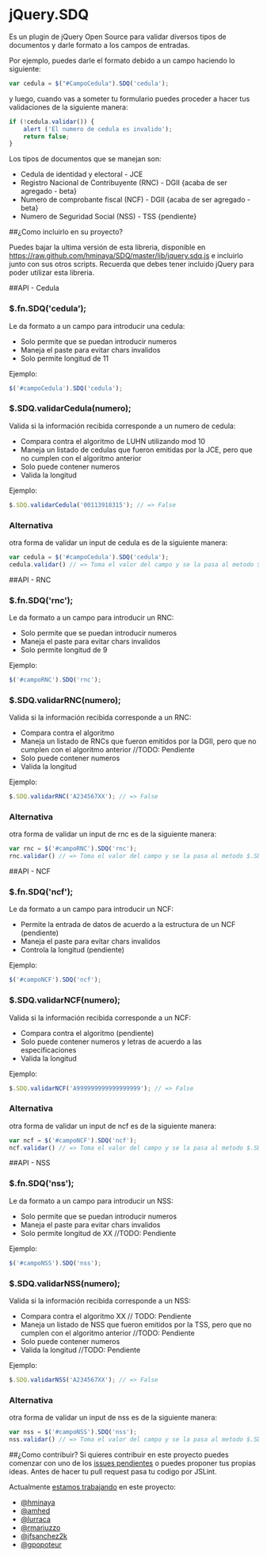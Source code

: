 # jQuery.SDQ

Es un plugin de jQuery Open Source para validar diversos tipos de documentos y darle formato a los campos de entradas.

Por ejemplo, puedes darle el formato debido a un campo haciendo lo siguiente:

``` javascript
var cedula = $("#CampoCedula").SDQ('cedula');
```

y luego, cuando vas a someter tu formulario puedes proceder a hacer tus validaciones de la siguiente manera:

``` javascript
if (!cedula.validar()) {
	alert ('El numero de cedula es invalido');
	return false;
}
```

Los tipos de documentos que se manejan son:
* Cedula de identidad y electoral - JCE
* Registro Nacional de Contribuyente (RNC) - DGII {acaba de ser agregado - beta}
* Numero de comprobante fiscal (NCF) - DGII {acaba de ser agregado - beta}
* Numero de Seguridad Social (NSS) - TSS {pendiente}

##¿Como incluirlo en su proyecto?

Puedes bajar la ultima versión de esta libreria, disponible en https://raw.github.com/hminaya/SDQ/master/lib/jquery.sdq.js e incluirlo junto con sus otros scripts. Recuerda que debes tener incluido jQuery para poder utilizar esta libreria.


##API - Cedula

### $.fn.SDQ('cedula');
Le da formato a un campo para introducir una cedula:
* Solo permite que se puedan introducir numeros
* Maneja el paste para evitar chars invalidos
* Solo permite longitud de 11

Ejemplo:

``` javascript
$('#campoCedula').SDQ('cedula');
```

### $.SDQ.validarCedula(numero);
Valida si la información recibida corresponde a un numero de cedula:
* Compara contra el algoritmo de LUHN utilizando mod 10
* Maneja un listado de cedulas que fueron emitidas por la JCE, pero que no cumplen con el algoritmo anterior
* Solo puede contener numeros
* Valida la longitud

Ejemplo:

``` javascript
$.SDQ.validarCedula('00113918315'); // => False
```

### Alternativa
otra forma de validar un input de cedula es de la siguiente manera:

 ``` javascript
var cedula = $('#campoCedula').SDQ('cedula');
cedula.validar() // => Toma el valor del campo y se la pasa al metodo $.SDQ.validarCedula()
```

##API - RNC

### $.fn.SDQ('rnc');
Le da formato a un campo para introducir un RNC:
* Solo permite que se puedan introducir numeros
* Maneja el paste para evitar chars invalidos
* Solo permite longitud de 9

Ejemplo:

``` javascript
$('#campoRNC').SDQ('rnc');
```

### $.SDQ.validarRNC(numero);
Valida si la información recibida corresponde a un RNC:
* Compara contra el algoritmo
* Maneja un listado de RNCs que fueron emitidos por la DGII, pero que no cumplen con el algoritmo anterior //TODO: Pendiente
* Solo puede contener numeros
* Valida la longitud

Ejemplo:

``` javascript
$.SDQ.validarRNC('A234567XX'); // => False
```

### Alternativa
otra forma de validar un input de rnc es de la siguiente manera:

 ``` javascript
var rnc = $('#campoRNC').SDQ('rnc');
rnc.validar() // => Toma el valor del campo y se la pasa al metodo $.SDQ.validarRNC()
```

##API - NCF

### $.fn.SDQ('ncf');
Le da formato a un campo para introducir un NCF:
* Permite la entrada de datos de acuerdo a la estructura de un NCF (pendiente)
* Maneja el paste para evitar chars invalidos
* Controla la longitud (pendiente)

Ejemplo:

``` javascript
$('#campoNCF').SDQ('ncf');
```

### $.SDQ.validarNCF(numero);
Valida si la información recibida corresponde a un NCF:
* Compara contra el algoritmo (pendiente)
* Solo puede contener numeros y letras de acuerdo a las especificaciones
* Valida la longitud

Ejemplo:

``` javascript
$.SDQ.validarNCF('A999999999999999999'); // => False
```

### Alternativa
otra forma de validar un input de ncf es de la siguiente manera:

 ``` javascript
var ncf = $('#campoNCF').SDQ('ncf');
ncf.validar() // => Toma el valor del campo y se la pasa al metodo $.SDQ.validarNCF()
```

##API - NSS

### $.fn.SDQ('nss');
Le da formato a un campo para introducir un NSS:
* Solo permite que se puedan introducir numeros
* Maneja el paste para evitar chars invalidos
* Solo permite longitud de XX //TODO: Pendiente

Ejemplo:

``` javascript
$('#campoNSS').SDQ('nss');
```

### $.SDQ.validarNSS(numero);
Valida si la información recibida corresponde a un NSS:
* Compara contra el algoritmo XX // TODO: Pendiente
* Maneja un listado de NSS que fueron emitidos por la TSS, pero que no cumplen con el algoritmo anterior //TODO: Pendiente
* Solo puede contener numeros
* Valida la longitud //TODO: Pendiente

Ejemplo:

``` javascript
$.SDQ.validarNSS('A234567XX'); // => False
```

### Alternativa
otra forma de validar un input de nss es de la siguiente manera:

 ``` javascript
var nss = $('#campoNSS').SDQ('nss');
nss.validar() // => Toma el valor del campo y se la pasa al metodo $.SDQ.validarNSS()
```

##¿Como contribuir?
Si quieres contribuir en este proyecto puedes comenzar con uno de los [issues pendientes](https://github.com/hminaya/SDQ/issues?state=open) o puedes proponer tus propias ideas. Antes de hacer tu pull request pasa tu codigo por JSLint.

Actualmente [estamos trabajando](https://github.com/hminaya/SDQ/contributors) en este proyecto:
* [@hminaya](https://github.com/hminaya)
* [@amhed](https://github.com/amhed)
* [@lurraca](https://github.com/lurraca)
* [@rmariuzzo](https://github.com/rmariuzzo)
* [@jfsanchez2k](https://github.com/jfsanchez2k)
* [@gpopoteur](https://github.com/gpopoteur)

